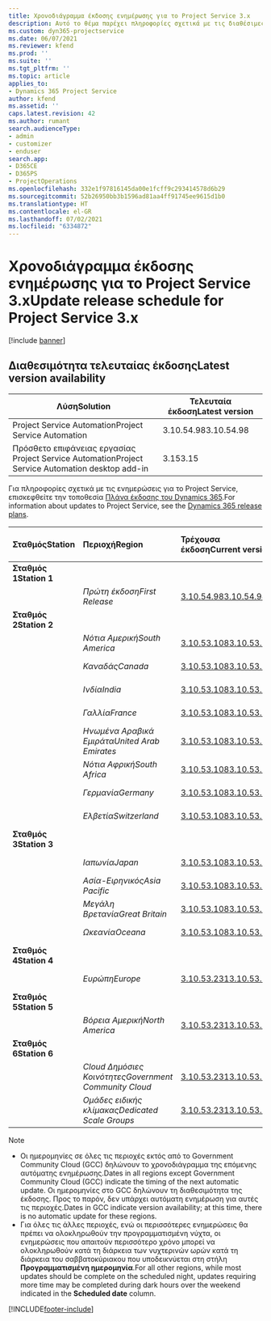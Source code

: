 ```yaml
---
title: Χρονοδιάγραμμα έκδοσης ενημέρωσης για το Project Service 3.x
description: Αυτό το θέμα παρέχει πληροφορίες σχετικά με τις διαθέσιμες και τις επερχόμενες κυκλοφορίες του Dynamics 365 Project Service Automation.
ms.custom: dyn365-projectservice
ms.date: 06/07/2021
ms.reviewer: kfend
ms.prod: ''
ms.suite: ''
ms.tgt_pltfrm: ''
ms.topic: article
applies_to:
- Dynamics 365 Project Service
author: kfend
ms.assetid: ''
caps.latest.revision: 42
ms.author: rumant
search.audienceType:
- admin
- customizer
- enduser
search.app:
- D365CE
- D365PS
- ProjectOperations
ms.openlocfilehash: 332e1f97816145da00e1fcff9c293414578d6b29
ms.sourcegitcommit: 52b26950bb3b1596ad81aa4ff91745ee9615d1b0
ms.translationtype: HT
ms.contentlocale: el-GR
ms.lasthandoff: 07/02/2021
ms.locfileid: "6334872"
---
```

# <a name="update-release-schedule-for-project-service-3x"></a><span data-ttu-id="a55f1-103">Χρονοδιάγραμμα έκδοσης ενημέρωσης για το Project Service 3.x</span><span class="sxs-lookup"><span data-stu-id="a55f1-103">Update release schedule for Project Service 3.x</span></span>

[!include [banner](../includes/psa-now-project-operations.md)]

## <a name="latest-version-availability"></a><span data-ttu-id="a55f1-104">Διαθεσιμότητα τελευταίας έκδοσης</span><span class="sxs-lookup"><span data-stu-id="a55f1-104">Latest version availability</span></span>

| <span data-ttu-id="a55f1-105">Λύση</span><span class="sxs-lookup"><span data-stu-id="a55f1-105">Solution</span></span>  | <span data-ttu-id="a55f1-106">Τελευταία έκδοση</span><span class="sxs-lookup"><span data-stu-id="a55f1-106">Latest version</span></span> |
|-------|----|
| <span data-ttu-id="a55f1-107">Project Service Automation</span><span class="sxs-lookup"><span data-stu-id="a55f1-107">Project Service Automation</span></span>    | <span data-ttu-id="a55f1-108">3.10.54.98</span><span class="sxs-lookup"><span data-stu-id="a55f1-108">3.10.54.98</span></span> |
| <span data-ttu-id="a55f1-109">Πρόσθετο επιφάνειας εργασίας Project Service Automation</span><span class="sxs-lookup"><span data-stu-id="a55f1-109">Project Service Automation desktop add-in</span></span>                | <span data-ttu-id="a55f1-110">3.15</span><span class="sxs-lookup"><span data-stu-id="a55f1-110">3.15</span></span>          |

<span data-ttu-id="a55f1-111">Για πληροφορίες σχετικά με τις ενημερώσεις για το Project Service, επισκεφθείτε την τοποθεσία [Πλάνα έκδοσης του Dynamics 365](/dynamics365/release-plans/).</span><span class="sxs-lookup"><span data-stu-id="a55f1-111">For information about updates to Project Service, see the [Dynamics 365 release plans](/dynamics365/release-plans/).</span></span> 

| <span data-ttu-id="a55f1-112">Σταθμός</span><span class="sxs-lookup"><span data-stu-id="a55f1-112">Station</span></span>  | <span data-ttu-id="a55f1-113">Περιοχή</span><span class="sxs-lookup"><span data-stu-id="a55f1-113">Region</span></span> | <span data-ttu-id="a55f1-114">Τρέχουσα έκδοση</span><span class="sxs-lookup"><span data-stu-id="a55f1-114">Current version</span></span> | <span data-ttu-id="a55f1-115">Επόμενη έκδοση</span><span class="sxs-lookup"><span data-stu-id="a55f1-115">Next version</span></span> |  <span data-ttu-id="a55f1-116">Προγραμματισμένη ημερομηνία</span><span class="sxs-lookup"><span data-stu-id="a55f1-116">Scheduled date</span></span>
| :---   | :---   | :---   | :---   |:---   |         
|<span data-ttu-id="a55f1-117"><strong>Σταθμός 1</strong></span><span class="sxs-lookup"><span data-stu-id="a55f1-117"><strong>Station 1</strong></span></span> | |  |  | |
| | <span data-ttu-id="a55f1-118"><i>Πρώτη έκδοση</i></span><span class="sxs-lookup"><span data-stu-id="a55f1-118"><i>First Release</i></span></span> | [<span data-ttu-id="a55f1-119">3.10.54.98</span><span class="sxs-lookup"><span data-stu-id="a55f1-119">3.10.54.98</span></span>](whats-new-ur-33.md) | <span data-ttu-id="a55f1-120">TBD</span><span class="sxs-lookup"><span data-stu-id="a55f1-120">TBD</span></span> | <span data-ttu-id="a55f1-121">28 Ιουλίου 2021</span><span class="sxs-lookup"><span data-stu-id="a55f1-121">July 28, 2021</span></span>
|<span data-ttu-id="a55f1-122"><strong>Σταθμός 2</strong></span><span class="sxs-lookup"><span data-stu-id="a55f1-122"><strong>Station 2</strong></span></span> | |  |  | |
| | <span data-ttu-id="a55f1-123"><i>Νότια Αμερική</i></span><span class="sxs-lookup"><span data-stu-id="a55f1-123"><i>South America</i></span></span> | [<span data-ttu-id="a55f1-124">3.10.53.108</span><span class="sxs-lookup"><span data-stu-id="a55f1-124">3.10.53.108</span></span>](whats-new-ur-32.md) | [<span data-ttu-id="a55f1-125">3.10.54.98</span><span class="sxs-lookup"><span data-stu-id="a55f1-125">3.10.54.98</span></span>](whats-new-ur-33.md) | <span data-ttu-id="a55f1-126">09 Ιουλίου 2021</span><span class="sxs-lookup"><span data-stu-id="a55f1-126">July 09, 2021</span></span>
| | <span data-ttu-id="a55f1-127"><i>Καναδάς</i></span><span class="sxs-lookup"><span data-stu-id="a55f1-127"><i>Canada</i></span></span> | [<span data-ttu-id="a55f1-128">3.10.53.108</span><span class="sxs-lookup"><span data-stu-id="a55f1-128">3.10.53.108</span></span>](whats-new-ur-32.md) | [<span data-ttu-id="a55f1-129">3.10.54.98</span><span class="sxs-lookup"><span data-stu-id="a55f1-129">3.10.54.98</span></span>](whats-new-ur-33.md) | <span data-ttu-id="a55f1-130">09 Ιουλίου 2021</span><span class="sxs-lookup"><span data-stu-id="a55f1-130">July 09, 2021</span></span>
| | <span data-ttu-id="a55f1-131"><i>Ινδία</i></span><span class="sxs-lookup"><span data-stu-id="a55f1-131"><i>India</i></span></span> | [<span data-ttu-id="a55f1-132">3.10.53.108</span><span class="sxs-lookup"><span data-stu-id="a55f1-132">3.10.53.108</span></span>](whats-new-ur-32.md) | [<span data-ttu-id="a55f1-133">3.10.54.98</span><span class="sxs-lookup"><span data-stu-id="a55f1-133">3.10.54.98</span></span>](whats-new-ur-33.md) | <span data-ttu-id="a55f1-134">09 Ιουλίου 2021</span><span class="sxs-lookup"><span data-stu-id="a55f1-134">July 09, 2021</span></span>
| | <span data-ttu-id="a55f1-135"><i>Γαλλία</i></span><span class="sxs-lookup"><span data-stu-id="a55f1-135"><i>France</i></span></span> | [<span data-ttu-id="a55f1-136">3.10.53.108</span><span class="sxs-lookup"><span data-stu-id="a55f1-136">3.10.53.108</span></span>](whats-new-ur-32.md) | [<span data-ttu-id="a55f1-137">3.10.54.98</span><span class="sxs-lookup"><span data-stu-id="a55f1-137">3.10.54.98</span></span>](whats-new-ur-33.md) | <span data-ttu-id="a55f1-138">09 Ιουλίου 2021</span><span class="sxs-lookup"><span data-stu-id="a55f1-138">July 09, 2021</span></span>
| | <span data-ttu-id="a55f1-139"><i>Ηνωμένα Αραβικά Εμιράτα</i></span><span class="sxs-lookup"><span data-stu-id="a55f1-139"><i>United Arab Emirates</i></span></span> | [<span data-ttu-id="a55f1-140">3.10.53.108</span><span class="sxs-lookup"><span data-stu-id="a55f1-140">3.10.53.108</span></span>](whats-new-ur-32.md) | [<span data-ttu-id="a55f1-141">3.10.54.98</span><span class="sxs-lookup"><span data-stu-id="a55f1-141">3.10.54.98</span></span>](whats-new-ur-33.md) | <span data-ttu-id="a55f1-142">09 Ιουλίου 2021</span><span class="sxs-lookup"><span data-stu-id="a55f1-142">July 09, 2021</span></span>
| | <span data-ttu-id="a55f1-143"><i>Νότια Αφρική</i></span><span class="sxs-lookup"><span data-stu-id="a55f1-143"><i>South Africa</i></span></span> | [<span data-ttu-id="a55f1-144">3.10.53.108</span><span class="sxs-lookup"><span data-stu-id="a55f1-144">3.10.53.108</span></span>](whats-new-ur-32.md) | [<span data-ttu-id="a55f1-145">3.10.54.98</span><span class="sxs-lookup"><span data-stu-id="a55f1-145">3.10.54.98</span></span>](whats-new-ur-33.md) | <span data-ttu-id="a55f1-146">09 Ιουλίου 2021</span><span class="sxs-lookup"><span data-stu-id="a55f1-146">July 09, 2021</span></span>
| | <span data-ttu-id="a55f1-147"><i>Γερμανία</i></span><span class="sxs-lookup"><span data-stu-id="a55f1-147"><i>Germany</i></span></span> | [<span data-ttu-id="a55f1-148">3.10.53.108</span><span class="sxs-lookup"><span data-stu-id="a55f1-148">3.10.53.108</span></span>](whats-new-ur-32.md) | [<span data-ttu-id="a55f1-149">3.10.54.98</span><span class="sxs-lookup"><span data-stu-id="a55f1-149">3.10.54.98</span></span>](whats-new-ur-33.md) | <span data-ttu-id="a55f1-150">09 Ιουλίου 2021</span><span class="sxs-lookup"><span data-stu-id="a55f1-150">July 09, 2021</span></span>
| | <span data-ttu-id="a55f1-151"><i>Ελβετία</i></span><span class="sxs-lookup"><span data-stu-id="a55f1-151"><i>Switzerland</i></span></span> | [<span data-ttu-id="a55f1-152">3.10.53.108</span><span class="sxs-lookup"><span data-stu-id="a55f1-152">3.10.53.108</span></span>](whats-new-ur-32.md) | [<span data-ttu-id="a55f1-153">3.10.54.98</span><span class="sxs-lookup"><span data-stu-id="a55f1-153">3.10.54.98</span></span>](whats-new-ur-33.md) | <span data-ttu-id="a55f1-154">09 Ιουλίου 2021</span><span class="sxs-lookup"><span data-stu-id="a55f1-154">July 09, 2021</span></span>
|<span data-ttu-id="a55f1-155"><strong>Σταθμός 3</strong></span><span class="sxs-lookup"><span data-stu-id="a55f1-155"><strong>Station 3</strong></span></span> | |  |  | |
| | <span data-ttu-id="a55f1-156"><i>Ιαπωνία</i></span><span class="sxs-lookup"><span data-stu-id="a55f1-156"><i>Japan</i></span></span> | [<span data-ttu-id="a55f1-157">3.10.53.108</span><span class="sxs-lookup"><span data-stu-id="a55f1-157">3.10.53.108</span></span>](whats-new-ur-32.md) | [<span data-ttu-id="a55f1-158">3.10.54.98</span><span class="sxs-lookup"><span data-stu-id="a55f1-158">3.10.54.98</span></span>](whats-new-ur-33.md) | <span data-ttu-id="a55f1-159">16 Ιουλίου 2021</span><span class="sxs-lookup"><span data-stu-id="a55f1-159">July 16, 2021</span></span>
| | <span data-ttu-id="a55f1-160"><i>Ασία-Ειρηνικός</i></span><span class="sxs-lookup"><span data-stu-id="a55f1-160"><i>Asia Pacific</i></span></span> | [<span data-ttu-id="a55f1-161">3.10.53.108</span><span class="sxs-lookup"><span data-stu-id="a55f1-161">3.10.53.108</span></span>](whats-new-ur-32.md) | [<span data-ttu-id="a55f1-162">3.10.54.98</span><span class="sxs-lookup"><span data-stu-id="a55f1-162">3.10.54.98</span></span>](whats-new-ur-33.md) | <span data-ttu-id="a55f1-163">16 Ιουλίου 2021</span><span class="sxs-lookup"><span data-stu-id="a55f1-163">July 16, 2021</span></span>
| | <span data-ttu-id="a55f1-164"><i>Μεγάλη Βρετανία</i></span><span class="sxs-lookup"><span data-stu-id="a55f1-164"><i>Great Britain</i></span></span> | [<span data-ttu-id="a55f1-165">3.10.53.108</span><span class="sxs-lookup"><span data-stu-id="a55f1-165">3.10.53.108</span></span>](whats-new-ur-32.md) | [<span data-ttu-id="a55f1-166">3.10.54.98</span><span class="sxs-lookup"><span data-stu-id="a55f1-166">3.10.54.98</span></span>](whats-new-ur-33.md) | <span data-ttu-id="a55f1-167">16 Ιουλίου 2021</span><span class="sxs-lookup"><span data-stu-id="a55f1-167">July 16, 2021</span></span>
| | <span data-ttu-id="a55f1-168"><i>Ωκεανία</i></span><span class="sxs-lookup"><span data-stu-id="a55f1-168"><i>Oceana</i></span></span> | [<span data-ttu-id="a55f1-169">3.10.53.108</span><span class="sxs-lookup"><span data-stu-id="a55f1-169">3.10.53.108</span></span>](whats-new-ur-32.md) | [<span data-ttu-id="a55f1-170">3.10.54.98</span><span class="sxs-lookup"><span data-stu-id="a55f1-170">3.10.54.98</span></span>](whats-new-ur-33.md) | <span data-ttu-id="a55f1-171">16 Ιουλίου 2021</span><span class="sxs-lookup"><span data-stu-id="a55f1-171">July 16, 2021</span></span>
|<span data-ttu-id="a55f1-172"><strong>Σταθμός 4</strong></span><span class="sxs-lookup"><span data-stu-id="a55f1-172"><strong>Station 4</strong></span></span> | |  |  | |
| | <span data-ttu-id="a55f1-173"><i>Ευρώπη</i></span><span class="sxs-lookup"><span data-stu-id="a55f1-173"><i>Europe</i></span></span> | [<span data-ttu-id="a55f1-174">3.10.53.231</span><span class="sxs-lookup"><span data-stu-id="a55f1-174">3.10.53.231</span></span>](whats-new-ur-32-5.md) | [<span data-ttu-id="a55f1-175">3.10.54.98</span><span class="sxs-lookup"><span data-stu-id="a55f1-175">3.10.54.98</span></span>](whats-new-ur-33.md) | <span data-ttu-id="a55f1-176">23 Ιουλίου 2021</span><span class="sxs-lookup"><span data-stu-id="a55f1-176">July 23, 2021</span></span>
|<span data-ttu-id="a55f1-177"><strong>Σταθμός 5</strong></span><span class="sxs-lookup"><span data-stu-id="a55f1-177"><strong>Station 5</strong></span></span> | |  |  | |
| | <span data-ttu-id="a55f1-178"><i>Βόρεια Αμερική</i></span><span class="sxs-lookup"><span data-stu-id="a55f1-178"><i>North America</i></span></span> | [<span data-ttu-id="a55f1-179">3.10.53.231</span><span class="sxs-lookup"><span data-stu-id="a55f1-179">3.10.53.231</span></span>](whats-new-ur-32-5.md) | [<span data-ttu-id="a55f1-180">3.10.54.98</span><span class="sxs-lookup"><span data-stu-id="a55f1-180">3.10.54.98</span></span>](whats-new-ur-33.md) | <span data-ttu-id="a55f1-181">30 Ιουλίου 2021</span><span class="sxs-lookup"><span data-stu-id="a55f1-181">July 30, 2021</span></span>
|<span data-ttu-id="a55f1-182"><strong>Σταθμός 6</strong></span><span class="sxs-lookup"><span data-stu-id="a55f1-182"><strong>Station 6</strong></span></span> | |  |  | |
| | <span data-ttu-id="a55f1-183"><i>Cloud Δημόσιες Κοινότητες</i></span><span class="sxs-lookup"><span data-stu-id="a55f1-183"><i>Government Community Cloud</i></span></span> | [<span data-ttu-id="a55f1-184">3.10.53.231</span><span class="sxs-lookup"><span data-stu-id="a55f1-184">3.10.53.231</span></span>](whats-new-ur-32-5.md) | [<span data-ttu-id="a55f1-185">3.10.54.98</span><span class="sxs-lookup"><span data-stu-id="a55f1-185">3.10.54.98</span></span>](whats-new-ur-33.md) | <span data-ttu-id="a55f1-186">30 Ιουλίου 2021</span><span class="sxs-lookup"><span data-stu-id="a55f1-186">July 30, 2021</span></span>
| | <span data-ttu-id="a55f1-187"><i>Ομάδες ειδικής κλίμακας</i></span><span class="sxs-lookup"><span data-stu-id="a55f1-187"><i>Dedicated Scale Groups</i></span></span> | [<span data-ttu-id="a55f1-188">3.10.53.231</span><span class="sxs-lookup"><span data-stu-id="a55f1-188">3.10.53.231</span></span>](whats-new-ur-32-5.md) | [<span data-ttu-id="a55f1-189">3.10.54.98</span><span class="sxs-lookup"><span data-stu-id="a55f1-189">3.10.54.98</span></span>](whats-new-ur-33.md) | <span data-ttu-id="a55f1-190">06 Αυγούστου 2021</span><span class="sxs-lookup"><span data-stu-id="a55f1-190">August 06, 2021</span></span>

>[!Note]
> - <span data-ttu-id="a55f1-191">Οι ημερομηνίες σε όλες τις περιοχές εκτός από το Government Community Cloud (GCC) δηλώνουν το χρονοδιάγραμμα της επόμενης αυτόματης ενημέρωσης.</span><span class="sxs-lookup"><span data-stu-id="a55f1-191">Dates in all regions except Government Community Cloud (GCC) indicate the timing of the next automatic update.</span></span> <span data-ttu-id="a55f1-192">Οι ημερομηνίες στο GCC δηλώνουν τη διαθεσιμότητα της έκδοσης. Προς το παρόν, δεν υπάρχει αυτόματη ενημέρωση για αυτές τις περιοχές.</span><span class="sxs-lookup"><span data-stu-id="a55f1-192">Dates in GCC indicate version availability; at this time, there is no automatic update for these regions.</span></span>
> - <span data-ttu-id="a55f1-193">Για όλες τις άλλες περιοχές, ενώ οι περισσότερες ενημερώσεις θα πρέπει να ολοκληρωθούν την προγραμματισμένη νύχτα, οι ενημερώσεις που απαιτούν περισσότερο χρόνο μπορεί να ολοκληρωθούν κατά τη διάρκεια των νυχτερινών ωρών κατά τη διάρκεια του σαββατοκύριακου που υποδεικνύεται στη στήλη **Προγραμματισμένη ημερομηνία**.</span><span class="sxs-lookup"><span data-stu-id="a55f1-193">For all other regions, while most updates should be complete on the scheduled night, updates requiring more time may be completed during dark hours over the weekend indicated in the **Scheduled date** column.</span></span>


[!INCLUDE[footer-include](../includes/footer-banner.md)]
